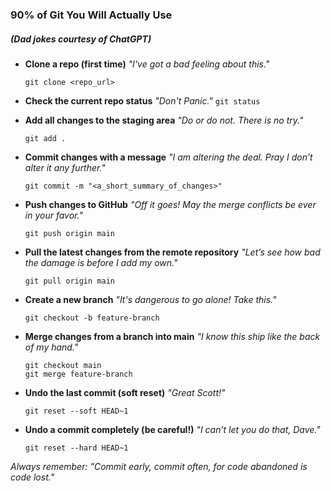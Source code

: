 ### 90% of Git You Will Actually Use 
##### (Dad jokes courtesy of ChatGPT)

- **Clone a repo (first time)** *"I've got a bad feeling about this."*

    ```git clone <repo_url>```

- **Check the current repo status** *"Don't Panic."*
    ```git status```

- **Add all changes to the staging area** *"Do or do not. There is no try."*

    ```git add .```

- **Commit changes with a message** *"I am altering the deal. Pray I don’t alter it any further."*

    ```git commit -m "<a_short_summary_of_changes>"```

- **Push changes to GitHub** *"Off it goes! May the merge conflicts be ever in your favor."*

    ```git push origin main```

- **Pull the latest changes from the remote repository** *"Let’s see how bad the damage is before I add my own."*

    ```git pull origin main```

- **Create a new branch** *"It's dangerous to go alone! Take this."*

    ```git checkout -b feature-branch```

- **Merge changes from a branch into main** *"I know this ship like the back of my hand."*

    ```
    git checkout main
    git merge feature-branch
    ```

- **Undo the last commit (soft reset)** *"Great Scott!"*

    ```git reset --soft HEAD~1```

- **Undo a commit completely (be careful!)**  *"I can’t let you do that, Dave."*

    ```git reset --hard HEAD~1```

*Always remember: "Commit early, commit often, for code abandoned is code lost."*